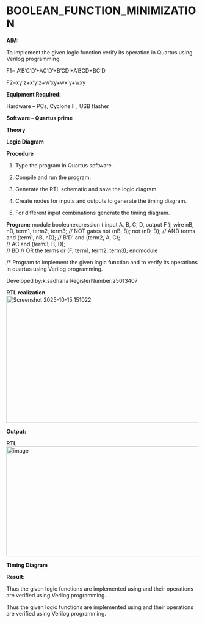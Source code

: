 # BOOLEAN_FUNCTION_MINIMIZATION

**AIM:**

To implement the given logic function verify its operation in Quartus using Verilog programming.

F1= A’B’C’D’+AC’D’+B’CD’+A’BCD+BC’D 

F2=xy’z+x’y’z+w’xy+wx’y+wxy

**Equipment Required:**

Hardware – PCs, Cyclone II , USB flasher

**Software – Quartus prime**

**Theory**

**Logic Diagram**

**Procedure**

1.	Type the program in Quartus software.

2.	Compile and run the program.

3.	Generate the RTL schematic and save the logic diagram.

4.	Create nodes for inputs and outputs to generate the timing diagram.

5.	For different input combinations generate the timing diagram.


**Program:**
 module booleanexpression ( input A, B, C, D, output F );
 wire nB, nD, term1, term2, term3;
 // NOT gates
 not (nB, B);
 not (nD, D);
 // AND terms
 and (term1, nB, nD);   // B'D'
 and (term2, A, C);     
// AC
 and (term3, B, D);     
// BD
 // OR the terms
 or  (F, term1, term2, term3);
 endmodule
 
 /* Program to implement the given logic function and to verify its operations in quartus
 using Verilog programming.
 
Developed by:k.sadhana RegisterNumber:25013407


**RTL realization**
<img width="678" height="333" alt="Screenshot 2025-10-15 151022" src="https://github.com/user-attachments/assets/b0f27dff-b2fa-42f0-b6d0-a51fcc864cb3" />

**Output:**

**RTL**
<img width="1049" height="288" alt="image" src="https://github.com/user-attachments/assets/421cb02d-f259-4f49-b04f-962e7f91399d" />


**Timing Diagram**

**Result:**

Thus the given logic functions are implemented using and their operations are verified
 using Verilog programming.

Thus the given logic functions are implemented using and their operations are verified using Verilog programming.


